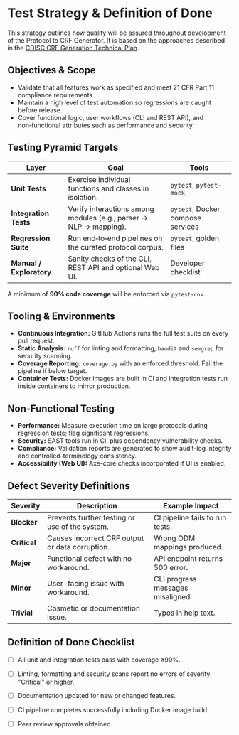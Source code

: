 # Test Strategy & Definition of Done

This strategy outlines how quality will be assured throughout development of the Protocol to CRF Generator. It is based on the approaches described in the [CDISC CRF Generation Technical Plan](../../technical-plan.md).

## Objectives & Scope
- Validate that all features work as specified and meet 21 CFR Part 11 compliance requirements.
- Maintain a high level of test automation so regressions are caught before release.
- Cover functional logic, user workflows (CLI and REST API), and non‑functional attributes such as performance and security.

## Testing Pyramid Targets
| Layer | Goal | Tools |
| --- | --- | --- |
| **Unit Tests** | Exercise individual functions and classes in isolation. | `pytest`, `pytest-mock` |
| **Integration Tests** | Verify interactions among modules (e.g., parser → NLP → mapping). | `pytest`, Docker compose services |
| **Regression Suite** | Run end‑to‑end pipelines on the curated protocol corpus. | `pytest`, golden files |
| **Manual / Exploratory** | Sanity checks of the CLI, REST API and optional Web UI. | Developer checklist |

A minimum of **90% code coverage** will be enforced via `pytest-cov`.

## Tooling & Environments
- **Continuous Integration:** GitHub Actions runs the full test suite on every pull request.
- **Static Analysis:** `ruff` for linting and formatting, `bandit` and `semgrep` for security scanning.
- **Coverage Reporting:** `coverage.py` with an enforced threshold. Fail the pipeline if below target.
- **Container Tests:** Docker images are built in CI and integration tests run inside containers to mirror production.

## Non-Functional Testing
- **Performance:** Measure execution time on large protocols during regression tests; flag significant regressions.
- **Security:** SAST tools run in CI, plus dependency vulnerability checks.
- **Compliance:** Validation reports are generated to show audit-log integrity and controlled-terminology consistency.
- **Accessibility (Web UI):** Axe-core checks incorporated if UI is enabled.

## Defect Severity Definitions
| Severity | Description | Example Impact |
| --- | --- | --- |
| **Blocker** | Prevents further testing or use of the system. | CI pipeline fails to run tests. |
| **Critical** | Causes incorrect CRF output or data corruption. | Wrong ODM mappings produced. |
| **Major** | Functional defect with no workaround. | API endpoint returns 500 error. |
| **Minor** | User-facing issue with workaround. | CLI progress messages misaligned. |
| **Trivial** | Cosmetic or documentation issue. | Typos in help text. |

## Definition of Done Checklist
- [ ] All unit and integration tests pass with coverage ≥90%.
- [ ] Linting, formatting and security scans report no errors of severity "Critical" or higher.
- [ ] Documentation updated for new or changed features.
- [ ] CI pipeline completes successfully including Docker image build.
- [ ] Peer review approvals obtained.

